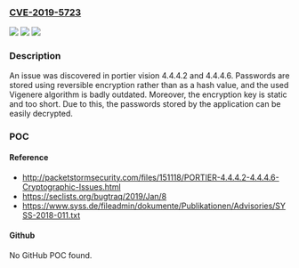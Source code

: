 ### [CVE-2019-5723](https://cve.mitre.org/cgi-bin/cvename.cgi?name=CVE-2019-5723)
![](https://img.shields.io/static/v1?label=Product&message=n%2Fa&color=blue)
![](https://img.shields.io/static/v1?label=Version&message=n%2Fa&color=blue)
![](https://img.shields.io/static/v1?label=Vulnerability&message=n%2Fa&color=brighgreen)

### Description

An issue was discovered in portier vision 4.4.4.2 and 4.4.4.6. Passwords are stored using reversible encryption rather than as a hash value, and the used Vigenere algorithm is badly outdated. Moreover, the encryption key is static and too short. Due to this, the passwords stored by the application can be easily decrypted.

### POC

#### Reference
- http://packetstormsecurity.com/files/151118/PORTIER-4.4.4.2-4.4.4.6-Cryptographic-Issues.html
- https://seclists.org/bugtraq/2019/Jan/8
- https://www.syss.de/fileadmin/dokumente/Publikationen/Advisories/SYSS-2018-011.txt

#### Github
No GitHub POC found.

